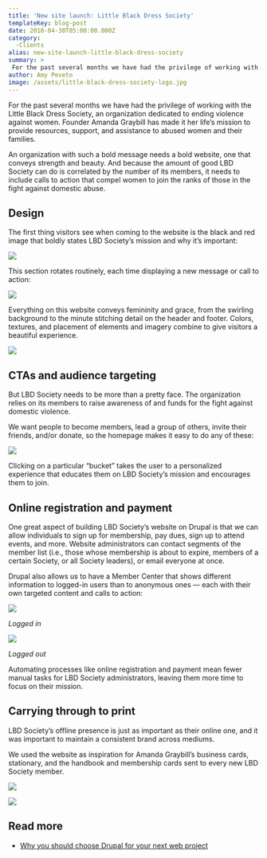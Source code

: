 ```yaml
---
title: 'New site launch: Little Black Dress Society'
templateKey: blog-post
date: 2010-04-30T05:00:00.000Z
category: 
  -Clients
alias: new-site-launch-little-black-dress-society
summary: > 
 For the past several months we have had the privilege of working with the Little Black Dress Society, an organization dedicated to ending violence against women. Founder Amanda Graybill has made it her life’s mission to provide resources, support, and assistance to abused women and their families.
author: Amy Peveto
image: /assets/little-black-dress-society-logo.jpg
---
```


For the past several months we have had the privilege of working with the Little Black Dress Society, an organization dedicated to ending violence against women. Founder Amanda Graybill has made it her life’s mission to provide resources, support, and assistance to abused women and their families.

An organization with such a bold message needs a bold website, one that conveys strength and beauty. And because the amount of good LBD Society can do is correlated by the number of its members, it needs to include calls to action that compel women to join the ranks of those in the fight against domestic abuse.

Design
------

The first thing visitors see when coming to the website is the black and red image that boldly states LBD Society’s mission and why it’s important:

![](/assets/lbd-society-homepage-rotator_0.jpg)

This section rotates routinely, each time displaying a new message or call to action:

![](/assets/lbd-society-homepage-rotators.jpg)

Everything on this website conveys femininity and grace, from the swirling background to the minute stitching detail on the header and footer. Colors, textures, and placement of elements and imagery combine to give visitors a beautiful experience.

![](/assets/lbd-society-footer.jpg)

CTAs and audience targeting
---------------------------

But LBD Society needs to be more than a pretty face. The organization relies on its members to raise awareness of and funds for the fight against domestic violence.

We want people to become members, lead a group of others, invite their friends, and/or donate, so the homepage makes it easy to do any of these:

![](/assets/lbd-society-calls-to-action.jpg)

Clicking on a particular “bucket” takes the user to a personalized experience that educates them on LBD Society’s mission and encourages them to join.

Online registration and payment
-------------------------------

One great aspect of building LBD Society’s website on Drupal is that we can allow individuals to sign up for membership, pay dues, sign up to attend events, and more. Website administrators can contact segments of the member list (i.e., those whose membership is about to expire, members of a certain Society, or all Society leaders), or email everyone at once.

Drupal also allows us to have a Member Center that shows different information to logged-in users than to anonymous ones — each with their own targeted content and calls to action:

![](/assets/logged-in.jpg)

_Logged in_

![](/assets/logged-out.jpg)

_Logged out_

Automating processes like online registration and payment mean fewer manual tasks for LBD Society administrators, leaving them more time to focus on their mission.

Carrying through to print
-------------------------

LBD Society’s offline presence is just as important as their online one, and it was important to maintain a consistent brand across mediums.

We used the website as inspiration for Amanda Graybill’s business cards, stationary, and the handbook and membership cards sent to every new LBD Society member.

![](/assets/lbd-society-handbook.jpg)

![](/assets/lbd-society-business-card.jpg)

Read more
---------

*   [Why you should choose Drupal for your next web project](/insights/why-you-should-use-drupal-your-next-website-project)